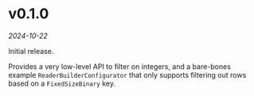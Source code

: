 # v0.1.0

*2024-10-22*

Initial release.

Provides a very low-level API to filter on integers, and a bare-bones
example `ReaderBuilderConfigurator` that only supports filtering out rows
based on a `FixedSizeBinary` key.
